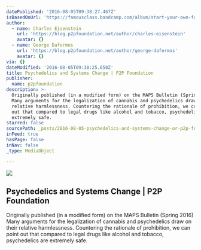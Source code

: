 ```yaml
---
datePublished: '2016-08-05T09:38:27.467Z'
isBasedOnUrl: 'https://famousclass.bandcamp.com/album/start-your-own-fucking-show-space'
author:
  - name: Charles Eisenstein
    url: 'https://blog.p2pfoundation.net/author/charles-eisenstein'
    avatar: {}
  - name: George Dafermos
    url: 'https://blog.p2pfoundation.net/author/george-dafermos'
    avatar: {}
via: {}
dateModified: '2016-08-05T09:38:25.650Z'
title: Psychedelics and Systems Change | P2P Foundation
publisher:
  name: p2pfoundation
description: >-
  Originally published (in a modified form) on the MAPS Bulletin (Spring 2016)
  Many arguments for the legalization of cannabis and psychedelics draw on their
  relative harmlessness. Countering the rationale of prohibition, we can point
  out that compared to legal drugs like alcohol and tobacco, psychedelics are
  extremely safe.
starred: false
sourcePath: _posts/2016-08-05-psychedelics-and-systems-change-or-p2p-foundation.md
inFeed: true
hasPage: false
inNav: false
_type: MediaObject

---
```

<article style=""><img src="https://cdn6-blog.p2pfoundation.net/wp-content/uploads/5952227620_4e3cd5c8e0_b_Psychedelic.jpg" /><h1>Psychedelics and Systems Change | P2P Foundation</h1><p>Originally published (in a modified form) on the MAPS Bulletin (Spring 2016) Many arguments for the legalization of cannabis and psychedelics draw on their relative harmlessness. Countering the rationale of prohibition, we can point out that compared to legal drugs like alcohol and tobacco, psychedelics are extremely safe.</p></article>